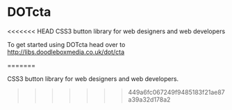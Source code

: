 DOTcta
======
<<<<<<< HEAD
CSS3 button library for web designers and web developers

To get started using DOTcta head over to http://libs.doodleboxmedia.co.uk/dot/cta



=======

CSS3 button library for web designers and web developers.
>>>>>>> 449a6fc067249f9485183f21ae87a39a32d178a2
